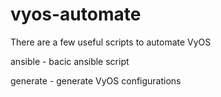 # vyos-automate

There are a few useful scripts to automate VyOS

ansible - bacic ansible script

generate - generate VyOS configurations
